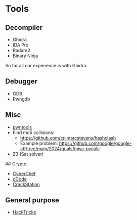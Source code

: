 # Tools

## Decompiler

-   Ghidra
-   IDA Pro
-   Radare2
-   Binary Ninja

So far all our experience is with Ghidra.

## Debugger

-   GDB
-   Pwngdb

## Misc

-   [pwntools](https://github.com/Gallopsled/pwntools)
-   Find md5 collisions:
    -   https://github.com/cr-marcstevens/hashclash
    -   Example problem: https://github.com/google/google-ctf/tree/main/2024/quals/misc-pycalc
-   Z3 (Sat solver)

## Crypto

- [CyberChef](https://gchq.github.io/CyberChef/)
- [dCode](https://www.dcode.fr/en)
- [CrackStation](https://crackstation.net/)

## General purpose

- [HackTricks](https://book.hacktricks.xyz/)
